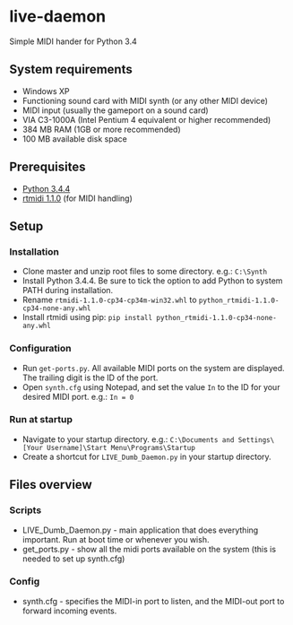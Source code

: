 # live-daemon
Simple MIDI hander for Python 3.4

## System requirements
- Windows XP
- Functioning sound card with MIDI synth (or any other MIDI device)
- MIDI input (usually the gameport on a sound card)
- VIA C3-1000A (Intel Pentium 4 equivalent or higher recommended)
- 384 MB RAM (1GB or more recommended)
- 100 MB available disk space

## Prerequisites
- [Python 3.4.4](https://www.python.org/ftp/python/3.4.4/python-3.4.4.msi)
- [rtmidi 1.1.0](https://files.pythonhosted.org/packages/7c/0b/6fb1c8d1a00ae8347800b8a1fdfa06595fa952420b9ee6013fb878e950e5/python_rtmidi-1.1.0-cp34-cp34m-win32.whl) (for MIDI handling)

## Setup
### Installation
- Clone master and unzip root files to some directory. e.g.: `C:\Synth`
- Install Python 3.4.4. Be sure to tick the option to add Python to system PATH during installation.
- Rename `rtmidi-1.1.0-cp34-cp34m-win32.whl` to `python_rtmidi-1.1.0-cp34-none-any.whl`
- Install rtmidi using pip: `pip install python_rtmidi-1.1.0-cp34-none-any.whl`
### Configuration
- Run `get-ports.py`. All available MIDI ports on the system are displayed. The trailing digit is the ID of the port.
- Open `synth.cfg` using Notepad, and set the value `In` to the ID for your desired MIDI port. e.g.: `In = 0`

### Run at startup
- Navigate to your startup directory. e.g.: `C:\Documents and Settings\[Your Username]\Start Menu\Programs\Startup`
- Create a shortcut for `LIVE_Dumb_Daemon.py` in your startup directory.

## Files overview
### Scripts
- LIVE_Dumb_Daemon.py - main application that does everything important. Run at boot time or whenever you wish.
- get_ports.py - show all the midi ports available on the system (this is needed to set up synth.cfg)

### Config
- synth.cfg - specifies the MIDI-in port to listen, and the MIDI-out port to forward incoming events.
